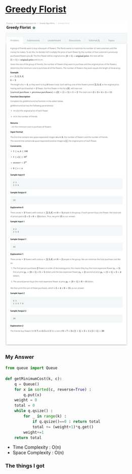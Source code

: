 # [Greedy Florist](https://www.hackerrank.com/challenges/greedy-florist/problem)

![image](Problem.png)



### My Answer

```python
from queue import Queue

def getMinimumCost(k, c):
    q = Queue()
    for x in sorted(c, reverse=True) : 
        q.put(x)
    weight = 0
    total = 0
    while q.qsize() : 
        for _ in range(k) : 
            if q.qsize()==0 : return total
            total += (weight+1)*q.get()
        weight+=1
    return total
```

* Time Complexity : O(n)
* Space Complexity : O(n)



### The things I got
